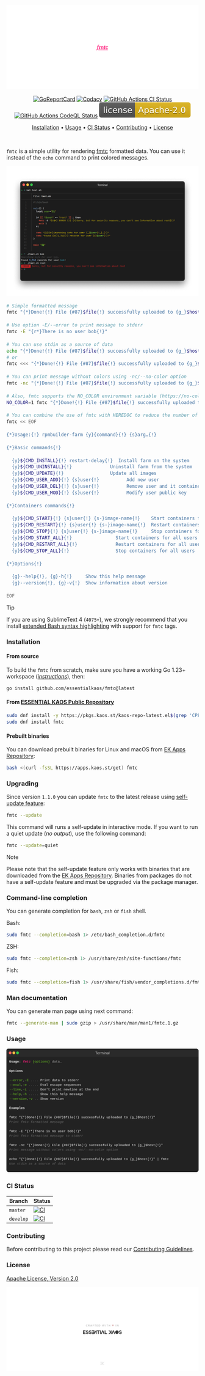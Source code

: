 <p align="center"><a href="#readme"><img src=".github/images/card.svg"/></a></p>

<p align="center">
  <a href="https://kaos.sh/r/fmtc"><img src="https://kaos.sh/r/fmtc.svg" alt="GoReportCard" /></a>
  <a href="https://kaos.sh/y/fmtc"><img src="https://kaos.sh/y/7e7c618ac47b4491b04b47bfbb51f2a9.svg" alt="Codacy" /></a>
  <a href="https://kaos.sh/w/fmtc/ci"><img src="https://kaos.sh/w/fmtc/ci.svg" alt="GitHub Actions CI Status" /></a>
  <a href="https://kaos.sh/w/fmtc/codeql"><img src="https://kaos.sh/w/fmtc/codeql.svg" alt="GitHub Actions CodeQL Status" /></a>
  <a href="#license"><img src=".github/images/license.svg"/></a>
</p>

<p align="center"><a href="#installation">Installation</a> • <a href="#usage">Usage</a> • <a href="#ci-status">CI Status</a> • <a href="#contributing">Contributing</a> • <a href="#license">License</a></p>

<br/>

`fmtc` is a simple utility for rendering [fmtc](https://github.com/essentialkaos/ek/tree/master/fmtc#readme) formatted data. You can use it instead of the `echo` command to print colored messages.

<p align="center"><img src=".github/images/preview.png" alt="fmtc preview"></p>

```bash
# Simple formatted message
fmtc "{*}Done!{!} File {#87}$file{!} successfully uploaded to {g_}$host{!}"

# Use option -E/--error to print message to stderr
fmtc -E "{r*}There is no user bob{!}"

# You can use stdin as a source of data
echo "{*}Done!{!} File {#87}$file{!} successfully uploaded to {g_}$host{!}" | fmtc
# or
fmtc <<< "{*}Done!{!} File {#87}$file{!} successfully uploaded to {g_}$host{!}"

# You can print message without colors using -nc/--no-color option
fmtc -nc "{*}Done!{!} File {#87}$file{!} successfully uploaded to {g_}$host{!}"

# Also, fmtc supports the NO_COLOR environment variable (https://no-color.org)
NO_COLOR=1 fmtc "{*}Done!{!} File {#87}$file{!} successfully uploaded to {g_}$host{!}"

# You can combine the use of fmtc with HEREDOC to reduce the number of fmtc calls
fmtc << EOF

{*}Usage:{!} rpmbuilder-farm {y}{command}{!} {s}arg…{!}

{*}Basic commands{!}

  {y}${CMD_INSTALL}{!} restart-delay{!}  Install farm on the system
  {y}${CMD_UNINSTALL}{!}              Uninstall farm from the system
  {y}${CMD_UPDATE}{!}                 Update all images
  {y}${CMD_USER_ADD}{!} {s}user{!}          Add new user
  {y}${CMD_USER_DEL}{!} {s}user{!}          Remove user and it containers
  {y}${CMD_USER_MOD}{!} {s}user{!}          Modify user public key

{*}Containers commands{!}

  {y}${CMD_START}{!} {s}user{!} {s-}image-name{!}    Start containers for given user
  {y}${CMD_RESTART}{!} {s}user{!} {s-}image-name{!}  Restart containers for given user
  {y}${CMD_STOP}{!} {s}user{!} {s-}image-name{!}     Stop containers for given user
  {y}${CMD_START_ALL}{!}                Start containers for all users
  {y}${CMD_RESTART_ALL}{!}              Restart containers for all users
  {y}${CMD_STOP_ALL}{!}                 Stop containers for all users

{*}Options{!}

  {g}--help{!}, {g}-h{!}     Show this help message
  {g}--version{!}, {g}-v{!}  Show information about version

EOF
```

> [!TIP]
> If you are using SublimeText 4 (`4075+`), we strongly recommend that you install [extended Bash syntax highlighting](https://github.com/essentialkaos/blackhole-theme-sublime/blob/master/bash-fmtc.sublime-syntax) with support for `fmtc` tags.

### Installation

#### From source

To build the `fmtc` from scratch, make sure you have a working Go 1.23+ workspace (_[instructions](https://go.dev/doc/install)_), then:

```
go install github.com/essentialkaos/fmtc@latest
```

#### From [ESSENTIAL KAOS Public Repository](https://kaos.sh/kaos-repo)

```bash
sudo dnf install -y https://pkgs.kaos.st/kaos-repo-latest.el$(grep 'CPE_NAME' /etc/os-release | tr -d '"' | cut -d':' -f5).noarch.rpm
sudo dnf install fmtc
```

#### Prebuilt binaries

You can download prebuilt binaries for Linux and macOS from [EK Apps Repository](https://apps.kaos.st/fmtc/latest):

```bash
bash <(curl -fsSL https://apps.kaos.st/get) fmtc
```

### Upgrading

Since version `1.1.0` you can update `fmtc` to the latest release using [self-update feature](https://github.com/essentialkaos/.github/blob/master/APPS-UPDATE.md):

```bash
fmtc --update
```

This command will runs a self-update in interactive mode. If you want to run a quiet update (_no output_), use the following command:

```bash
fmtc --update=quiet
```

> [!NOTE]
> Please note that the self-update feature only works with binaries that are downloaded from the [EK Apps Repository](https://apps.kaos.st/fmtc/latest). Binaries from packages do not have a self-update feature and must be upgraded via the package manager.

### Command-line completion

You can generate completion for `bash`, `zsh` or `fish` shell.

Bash:
```bash
sudo fmtc --completion=bash 1> /etc/bash_completion.d/fmtc
```

ZSH:
```bash
sudo fmtc --completion=zsh 1> /usr/share/zsh/site-functions/fmtc
```

Fish:
```bash
sudo fmtc --completion=fish 1> /usr/share/fish/vendor_completions.d/fmtc.fish
```

### Man documentation

You can generate man page using next command:

```bash
fmtc --generate-man | sudo gzip > /usr/share/man/man1/fmtc.1.gz
```

### Usage

<p align="center"><img src=".github/images/usage.svg"/></p>

### CI Status

| Branch | Status |
|--------|----------|
| `master` | [![CI](https://kaos.sh/w/fmtc/ci.svg?branch=master)](https://kaos.sh/w/fmtc/ci?query=branch:master) |
| `develop` | [![CI](https://kaos.sh/w/fmtc/ci.svg?branch=develop)](https://kaos.sh/w/fmtc/ci?query=branch:develop) |

### Contributing

Before contributing to this project please read our [Contributing Guidelines](https://github.com/essentialkaos/.github/blob/master/CONTRIBUTING.md).

### License

[Apache License, Version 2.0](http://www.apache.org/licenses/LICENSE-2.0)

<p align="center"><a href="https://kaos.dev"><img src="https://raw.githubusercontent.com/essentialkaos/.github/refs/heads/master/images/ekgh.svg"/></a></p>
